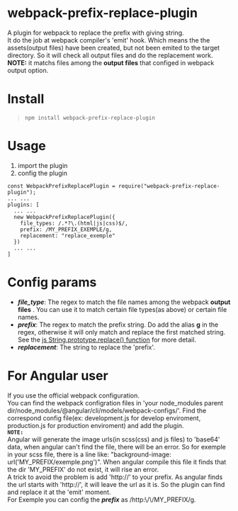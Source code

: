 # webpack-prefix-replace-plugin
A plugin for webpack to replace the prefix with giving string.\
It do the job at webpack compiler's 'emit' hook. Which means the the assets(output files) have been created, but not been emited to the target directory. So it will check all output files and do the replacement work.\
**NOTE:** it matchs files among the **output files** that configed in webpack output option. 

# Install

>`npm install webpack-prefix-replace-plugin`

# Usage
1. import the plugin
2. config the plugin
```
const WebpackPrefixReplacePlugin = require("webpack-prefix-replace-plugin");
... ...
plugins: [
  ... ...
  new WebpackPrefixReplacePlugin({
    file_types: /.*?\.(html|js|css)$/,
    prefix: /MY_PREFIX_EXEMPLE/g,
    replacement: "replace_exemple"
  })
  ... ...
]
```

# Config params

* ***file_type***: The regex to match the file names among the webpack **output files** . You can use it to match certain file types(as above) or certain file names. 
* ***prefix***: The regex to match the prefix string. Do add the alias **g** in the regex, otherwise it will only match and replace the first matched string. See the [js String.prototype.replace() function](https://developer.mozilla.org/en-US/docs/Web/JavaScript/Reference/Global_Objects/String/replace) for more detail.
* ***replacement***: The string to replace the 'prefix'.

# For Angular user
If you use the official webpack configuration.\
You can find the webpack configration files in 'your node_modules parent dir/node_modules/@angular/cli/models/webpack-configs/'. Find the correspond config file(ex: development.js for develop enviroment, production.js for production enviroment) and add the plugin.\
**```NOTE:```**\
Angular will generate the image urls(in scss(css) and js files) to 'base64' data, when angular can't find the file, there will be an error. So for exemple in your scss file, there is a line like: "background-image: url('MY_PREFIX/exemple.png')". When angular compile this file it finds that the dir 'MY_PREFIX' do not exist, it will rise an error. \
A trick to avoid the problem is add 'http://' to your prefix. As angular finds the url starts with 'http://', it will leave the url as it is. So the plugin can find and replace it at the 'emit' moment.\
For Exemple you can config the ***prefix*** as /http:\\/\\/MY_PREFIX/g.


